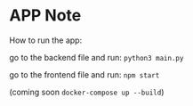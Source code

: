 # APP Note

How to run the app:

go to the backend file and run:
`python3 main.py`

go to the frontend file and run:
`npm start`

(coming soon `docker-compose up --build`)
